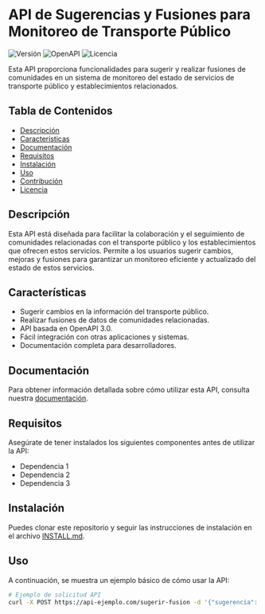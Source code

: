 # API de Sugerencias y Fusiones para Monitoreo de Transporte Público

![Versión](https://img.shields.io/badge/Versión-1.0.0-brightgreen)
![OpenAPI](https://img.shields.io/badge/OpenAPI-3.0-blue)
![Licencia](https://img.shields.io/badge/Licencia-MIT-yellow)

Esta API proporciona funcionalidades para sugerir y realizar fusiones de comunidades en un sistema de monitoreo del estado de servicios de transporte público y establecimientos relacionados.

## Tabla de Contenidos

- [Descripción](#descripción)
- [Características](#características)
- [Documentación](#documentación)
- [Requisitos](#requisitos)
- [Instalación](#instalación)
- [Uso](#uso)
- [Contribución](#contribución)
- [Licencia](#licencia)

## Descripción

Esta API está diseñada para facilitar la colaboración y el seguimiento de comunidades relacionadas con el transporte público y los establecimientos que ofrecen estos servicios. Permite a los usuarios sugerir cambios, mejoras y fusiones para garantizar un monitoreo eficiente y actualizado del estado de estos servicios.

## Características

- Sugerir cambios en la información del transporte público.
- Realizar fusiones de datos de comunidades relacionadas.
- API basada en OpenAPI 3.0.
- Fácil integración con otras aplicaciones y sistemas.
- Documentación completa para desarrolladores.

## Documentación

Para obtener información detallada sobre cómo utilizar esta API, consulta nuestra [documentación](link_a_la_documentación).

## Requisitos

Asegúrate de tener instalados los siguientes componentes antes de utilizar la API:

- Dependencia 1
- Dependencia 2
- Dependencia 3

## Instalación

Puedes clonar este repositorio y seguir las instrucciones de instalación en el archivo [INSTALL.md](link_a_install.md).

## Uso

A continuación, se muestra un ejemplo básico de cómo usar la API:

```bash
# Ejemplo de solicitud API
curl -X POST https://api-ejemplo.com/sugerir-fusion -d '{"sugerencia": "Esta es una sugerencia."}'
